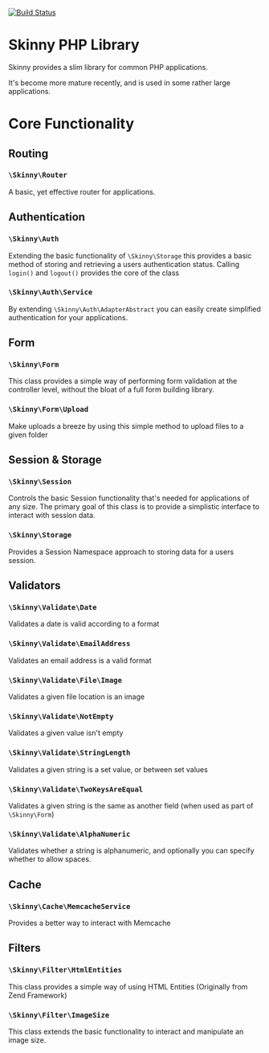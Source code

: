 [![Build Status](https://travis-ci.org/rogerthomas84/skinny.png)](http://travis-ci.org/rogerthomas84/skinny)

Skinny PHP Library
==================

Skinny provides a slim library for common PHP applications.

It's become more mature recently, and is used in some rather large applications.

# Core Functionality #


## Routing ##

### `\Skinny\Router` ###
A basic, yet effective router for applications.


## Authentication ##

### `\Skinny\Auth` ###
Extending the basic functionality of `\Skinny\Storage` this provides a basic method of
storing and retrieving a users authentication status. Calling `login()` and `logout()` provides
the core of the class

### `\Skinny\Auth\Service` ###
By extending `\Skinny\Auth\AdapterAbstract` you can easily create simplified authentication for your
applications.


## Form ##

### `\Skinny\Form` ###
This class provides a simple way of performing form validation at the controller level, without the
bloat of a full form building library.

### `\Skinny\Form\Upload` ###
Make uploads a breeze by using this simple method to upload files to a given folder


## Session & Storage ##

### `\Skinny\Session` ###
Controls the basic Session functionality that's needed for applications of any size. 
The primary goal of this class is to provide a simplistic interface to interact with session data.

### `\Skinny\Storage` ###
Provides a Session Namespace approach to storing data for a users session.


## Validators ##

### `\Skinny\Validate\Date` ###
Validates a date is valid according to a format

### `\Skinny\Validate\EmailAddress` ###
Validates an email address is a valid format

### `\Skinny\Validate\File\Image` ###
Validates a given file location is an image

### `\Skinny\Validate\NotEmpty` ###
Validates a given value isn't empty

### `\Skinny\Validate\StringLength` ###
Validates a given string is a set value, or between set values

### `\Skinny\Validate\TwoKeysAreEqual` ###
Validates a given string is the same as another field (when used as part of `\Skinny\Form`)

### `\Skinny\Validate\AlphaNumeric` ###
Validates whether a string is alphanumeric, and optionally you can specify whether to allow spaces.


## Cache ##

### `\Skinny\Cache\MemcacheService` ###
Provides a better way to interact with Memcache


## Filters ##

### `\Skinny\Filter\HtmlEntities` ###
This class provides a simple way of using HTML Entities (Originally from Zend Framework)

### `\Skinny\Filter\ImageSize` ###
This class extends the basic functionality to interact and manipulate an image size.

